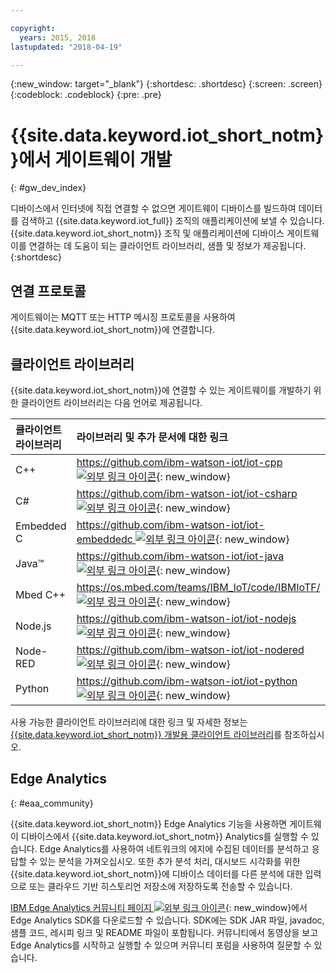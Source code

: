 ```yaml
---

copyright:
  years: 2015, 2018
lastupdated: "2018-04-19"

---
```


{:new_window: target="_blank"}
{:shortdesc: .shortdesc}
{:screen: .screen}
{:codeblock: .codeblock}
{:pre: .pre}

# {{site.data.keyword.iot_short_notm}}에서 게이트웨이 개발
{: #gw_dev_index}

디바이스에서 인터넷에 직접 연결할 수 없으면 게이트웨이 디바이스를 빌드하여 데이터를 검색하고 {{site.data.keyword.iot_full}} 조직의 애플리케이션에 보낼 수 있습니다. {{site.data.keyword.iot_short_notm}} 조직 및 애플리케이션에 디바이스 게이트웨이를 연결하는 데 도움이 되는 클라이언트 라이브러리, 샘플 및 정보가 제공됩니다.
{:shortdesc}

## 연결 프로토콜
게이트웨이는 MQTT 또는 HTTP 메시징 프로토콜을 사용하여 {{site.data.keyword.iot_short_notm}}에 연결합니다.  

## 클라이언트 라이브러리
{{site.data.keyword.iot_short_notm}}에 연결할 수 있는 게이트웨이를 개발하기 위한 클라이언트 라이브러리는 다음 언어로 제공됩니다.

|클라이언트 라이브러리 |라이브러리 및 추가 문서에 대한 링크
|:---|:---
|C++|[https://github.com/ibm-watson-iot/iot-cpp ![외부 링크 아이콘](../../../icons/launch-glyph.svg "외부 링크 아이콘")](https://github.com/ibm-watson-iot/iot-cpp){: new_window}
|C#|[https://github.com/ibm-watson-iot/iot-csharp ![외부 링크 아이콘](../../../icons/launch-glyph.svg "외부 링크 아이콘")](https://github.com/ibm-watson-iot/iot-csharp){: new_window}
|Embedded C|[https://github.com/ibm-watson-iot/iot-embeddedc ![외부 링크 아이콘](../../../icons/launch-glyph.svg "외부 링크 아이콘")](https://github.com/ibm-watson-iot/iot-embeddedc){: new_window}
|Java™|[https://github.com/ibm-watson-iot/iot-java ![외부 링크 아이콘](../../../icons/launch-glyph.svg "외부 링크 아이콘")](https://github.com/ibm-watson-iot/iot-java){: new_window}
|Mbed C++|[https://os.mbed.com/teams/IBM_IoT/code/IBMIoTF/ ![외부 링크 아이콘](../../../icons/launch-glyph.svg "외부 링크 아이콘")](https://os.mbed.com/teams/IBM_IoT/code/IBMIoTF/){: new_window}
|Node.js|[https://github.com/ibm-watson-iot/iot-nodejs ![외부 링크 아이콘](../../../icons/launch-glyph.svg "외부 링크 아이콘")](https://github.com/ibm-watson-iot/iot-nodejs){: new_window}
|Node-RED|[https://github.com/ibm-watson-iot/iot-nodered ![외부 링크 아이콘](../../../icons/launch-glyph.svg "외부 링크 아이콘")](https://github.com/ibm-watson-iot/iot-nodered){: new_window}
|Python|[https://github.com/ibm-watson-iot/iot-python ![외부 링크 아이콘](../../../icons/launch-glyph.svg "외부 링크 아이콘")](https://github.com/ibm-watson-iot/iot-python){: new_window}

사용 가능한 클라이언트 라이브러리에 대한 링크 및 자세한 정보는 [{{site.data.keyword.iot_short_notm}} 개발용 클라이언트 라이브러리](../iot_platform_client_lib.html)를 참조하십시오.

## Edge Analytics
{: #eaa_community}

{{site.data.keyword.iot_short_notm}} Edge Analytics 기능을 사용하면 게이트웨이 디바이스에서 {{site.data.keyword.iot_short_notm}} Analytics를 실행할 수 있습니다. Edge Analytics를 사용하여 네트워크의 에지에 수집된 데이터를 분석하고 응답할 수 있는 분석을 가져오십시오. 또한 추가 분석 처리, 대시보드 시각화를 위한 {{site.data.keyword.iot_short_notm}}에 디바이스 데이터를 다른 분석에 대한 입력으로 또는 클라우드 기반 히스토리언 저장소에 저장하도록 전송할 수 있습니다.

[IBM Edge Analytics 커뮤니티 페이지 ![외부 링크 아이콘](../../../icons/launch-glyph.svg "외부 링크 아이콘")](https://www.ibm.com/developerworks/community/groups/service/html/communitystart?communityUuid=3df173af-0c21-4b9c-9fd1-e8e5561ef460&ftHelpTip=true){: new_window}에서 Edge Analytics SDK를 다운로드할 수 있습니다. SDK에는 SDK JAR 파일, javadoc, 샘플 코드, 레시피 링크 및 README 파일이 포함됩니다. 커뮤니티에서 동영상을 보고 Edge Analytics를 시작하고 실행할 수 있으며 커뮤니티 포럼을 사용하여 질문할 수 있습니다.
